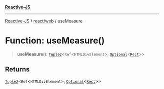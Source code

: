 [**Reactive-JS**](../../../README.md)

***

[Reactive-JS](../../../README.md) / [react/web](../README.md) / useMeasure

# Function: useMeasure()

> **useMeasure**(): [`Tuple2`](../../../functions/type-aliases/Tuple2.md)\<`Ref`\<`HTMLDivElement`\>, [`Optional`](../../../functions/type-aliases/Optional.md)\<[`Rect`](../../../web/interfaces/Rect.md)\>\>

## Returns

[`Tuple2`](../../../functions/type-aliases/Tuple2.md)\<`Ref`\<`HTMLDivElement`\>, [`Optional`](../../../functions/type-aliases/Optional.md)\<[`Rect`](../../../web/interfaces/Rect.md)\>\>
